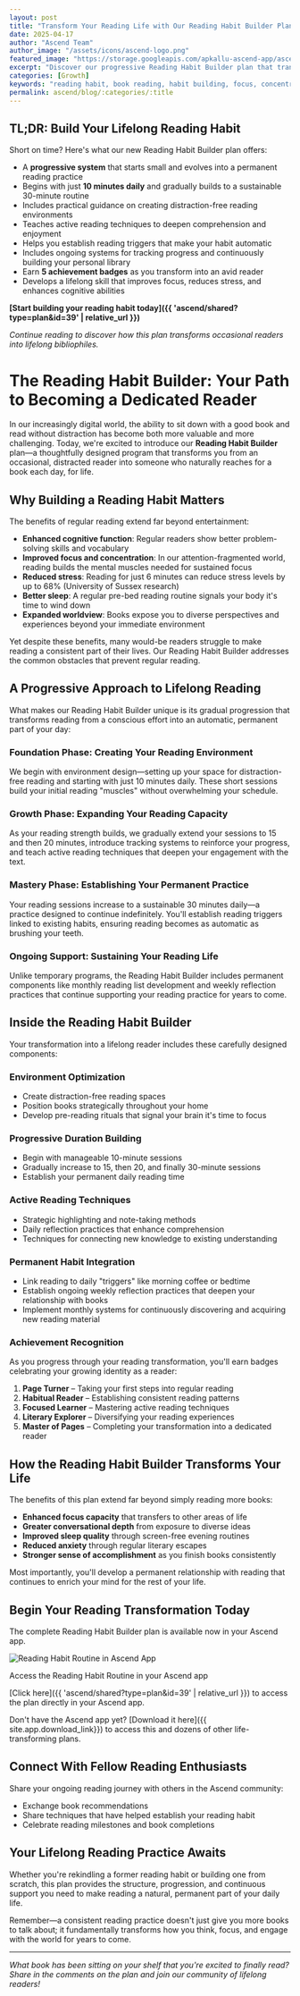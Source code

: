 ```yaml
---
layout: post
title: "Transform Your Reading Life with Our Reading Habit Builder Plan"
date: 2025-04-17
author: "Ascend Team"
author_image: "/assets/icons/ascend-logo.png"
featured_image: "https://storage.googleapis.com/apkallu-ascend-app/ascend/badges/ascend_team/reading_habit_literary_explorer.jpeg"
excerpt: "Discover our progressive Reading Habit Builder plan that transforms casual readers into dedicated bookworms through gradually increasing daily reading sessions that evolve into a permanent, lifelong practice."
categories: [Growth]
keywords: "reading habit, book reading, habit building, focus, concentration, personal development, reading goals, daily reading, literary growth, lifelong reading"
permalink: ascend/blog/:categories/:title
---
```


## TL;DR: Build Your Lifelong Reading Habit

Short on time? Here's what our new Reading Habit Builder plan offers:

- A **progressive system** that starts small and evolves into a permanent reading practice
- Begins with just **10 minutes daily** and gradually builds to a sustainable 30-minute routine
- Includes practical guidance on creating distraction-free reading environments
- Teaches active reading techniques to deepen comprehension and enjoyment
- Helps you establish reading triggers that make your habit automatic
- Includes ongoing systems for tracking progress and continuously building your personal library
- Earn **5 achievement badges** as you transform into an avid reader
- Develops a lifelong skill that improves focus, reduces stress, and enhances cognitive abilities

**[Start building your reading habit today]({{ 'ascend/shared?type=plan&id=39' | relative_url }})**

*Continue reading to discover how this plan transforms occasional readers into lifelong bibliophiles.*

# The Reading Habit Builder: Your Path to Becoming a Dedicated Reader

In our increasingly digital world, the ability to sit down with a good book and read without distraction has become both more valuable and more challenging. Today, we're excited to introduce our **Reading Habit Builder** plan—a thoughtfully designed program that transforms you from an occasional, distracted reader into someone who naturally reaches for a book each day, for life.

## Why Building a Reading Habit Matters

The benefits of regular reading extend far beyond entertainment:

- **Enhanced cognitive function**: Regular readers show better problem-solving skills and vocabulary
- **Improved focus and concentration**: In our attention-fragmented world, reading builds the mental muscles needed for sustained focus
- **Reduced stress**: Reading for just 6 minutes can reduce stress levels by up to 68% (University of Sussex research)
- **Better sleep**: A regular pre-bed reading routine signals your body it's time to wind down
- **Expanded worldview**: Books expose you to diverse perspectives and experiences beyond your immediate environment

Yet despite these benefits, many would-be readers struggle to make reading a consistent part of their lives. Our Reading Habit Builder addresses the common obstacles that prevent regular reading.

## A Progressive Approach to Lifelong Reading

What makes our Reading Habit Builder unique is its gradual progression that transforms reading from a conscious effort into an automatic, permanent part of your day:

### Foundation Phase: Creating Your Reading Environment

We begin with environment design—setting up your space for distraction-free reading and starting with just 10 minutes daily. These short sessions build your initial reading "muscles" without overwhelming your schedule.

### Growth Phase: Expanding Your Reading Capacity

As your reading strength builds, we gradually extend your sessions to 15 and then 20 minutes, introduce tracking systems to reinforce your progress, and teach active reading techniques that deepen your engagement with the text.

### Mastery Phase: Establishing Your Permanent Practice

Your reading sessions increase to a sustainable 30 minutes daily—a practice designed to continue indefinitely. You'll establish reading triggers linked to existing habits, ensuring reading becomes as automatic as brushing your teeth.

### Ongoing Support: Sustaining Your Reading Life

Unlike temporary programs, the Reading Habit Builder includes permanent components like monthly reading list development and weekly reflection practices that continue supporting your reading practice for years to come.

## Inside the Reading Habit Builder

Your transformation into a lifelong reader includes these carefully designed components:

### Environment Optimization

- Create distraction-free reading spaces
- Position books strategically throughout your home
- Develop pre-reading rituals that signal your brain it's time to focus

### Progressive Duration Building

- Begin with manageable 10-minute sessions
- Gradually increase to 15, then 20, and finally 30-minute sessions
- Establish your permanent daily reading time

### Active Reading Techniques

- Strategic highlighting and note-taking methods
- Daily reflection practices that enhance comprehension
- Techniques for connecting new knowledge to existing understanding

### Permanent Habit Integration

- Link reading to daily "triggers" like morning coffee or bedtime
- Establish ongoing weekly reflection practices that deepen your relationship with books
- Implement monthly systems for continuously discovering and acquiring new reading material

### Achievement Recognition

As you progress through your reading transformation, you'll earn badges celebrating your growing identity as a reader:

1. **Page Turner** – Taking your first steps into regular reading
2. **Habitual Reader** – Establishing consistent reading patterns
3. **Focused Learner** – Mastering active reading techniques
4. **Literary Explorer** – Diversifying your reading experiences
5. **Master of Pages** – Completing your transformation into a dedicated reader

## How the Reading Habit Builder Transforms Your Life

The benefits of this plan extend far beyond simply reading more books:

- **Enhanced focus capacity** that transfers to other areas of life
- **Greater conversational depth** from exposure to diverse ideas
- **Improved sleep quality** through screen-free evening routines
- **Reduced anxiety** through regular literary escapes
- **Stronger sense of accomplishment** as you finish books consistently

Most importantly, you'll develop a permanent relationship with reading that continues to enrich your mind for the rest of your life.

## Begin Your Reading Transformation Today

The complete Reading Habit Builder plan is available now in your Ascend app.

<div class="blog-screenshot">
    <div class="blog-device-mockup">
        <img src="{{ 'assets/images/blog/screenshots/reading-habit-app-view.png' | relative_url }}" alt="Reading Habit Routine in Ascend App" class="blog-screenshot-image">
        <p class="screenshot-caption">Access the Reading Habit Routine in your Ascend app</p>
    </div>
</div>

[Click here]({{ 'ascend/shared?type=plan&id=39' | relative_url }}) to access the plan directly in your Ascend app.

Don't have the Ascend app yet? [Download it here]({{ site.app.download_link}}) to access this and dozens of other life-transforming plans.

## Connect With Fellow Reading Enthusiasts

Share your ongoing reading journey with others in the Ascend community:

- Exchange book recommendations
- Share techniques that have helped establish your reading habit
- Celebrate reading milestones and book completions

## Your Lifelong Reading Practice Awaits

Whether you're rekindling a former reading habit or building one from scratch, this plan provides the structure, progression, and continuous support you need to make reading a natural, permanent part of your daily life.

Remember—a consistent reading practice doesn't just give you more books to talk about; it fundamentally transforms how you think, focus, and engage with the world for years to come.

---

*What book has been sitting on your shelf that you're excited to finally read? Share in the comments on the plan and join our community of lifelong readers!*